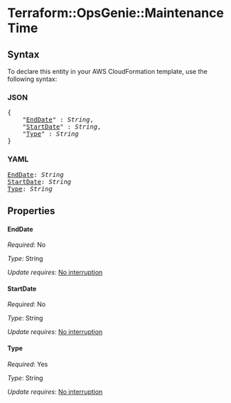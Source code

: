 # Terraform::OpsGenie::Maintenance Time

## Syntax

To declare this entity in your AWS CloudFormation template, use the following syntax:

### JSON

<pre>
{
    "<a href="#enddate" title="EndDate">EndDate</a>" : <i>String</i>,
    "<a href="#startdate" title="StartDate">StartDate</a>" : <i>String</i>,
    "<a href="#type" title="Type">Type</a>" : <i>String</i>
}
</pre>

### YAML

<pre>
<a href="#enddate" title="EndDate">EndDate</a>: <i>String</i>
<a href="#startdate" title="StartDate">StartDate</a>: <i>String</i>
<a href="#type" title="Type">Type</a>: <i>String</i>
</pre>

## Properties

#### EndDate

_Required_: No

_Type_: String

_Update requires_: [No interruption](https://docs.aws.amazon.com/AWSCloudFormation/latest/UserGuide/using-cfn-updating-stacks-update-behaviors.html#update-no-interrupt)

#### StartDate

_Required_: No

_Type_: String

_Update requires_: [No interruption](https://docs.aws.amazon.com/AWSCloudFormation/latest/UserGuide/using-cfn-updating-stacks-update-behaviors.html#update-no-interrupt)

#### Type

_Required_: Yes

_Type_: String

_Update requires_: [No interruption](https://docs.aws.amazon.com/AWSCloudFormation/latest/UserGuide/using-cfn-updating-stacks-update-behaviors.html#update-no-interrupt)


